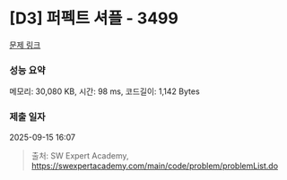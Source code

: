 # [D3] 퍼펙트 셔플 - 3499 

[문제 링크](https://swexpertacademy.com/main/code/problem/problemDetail.do?contestProbId=AWGsRbk6AQIDFAVW) 

### 성능 요약

메모리: 30,080 KB, 시간: 98 ms, 코드길이: 1,142 Bytes

### 제출 일자

2025-09-15 16:07



> 출처: SW Expert Academy, https://swexpertacademy.com/main/code/problem/problemList.do